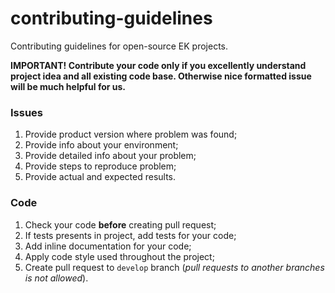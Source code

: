 # contributing-guidelines
Contributing guidelines for open-source EK projects.

**IMPORTANT! Contribute your code only if you excellently understand project idea and all existing code base. Otherwise nice formatted issue will be much helpful for us.**

### Issues

1. Provide product version where problem was found;
2. Provide info about your environment;
3. Provide detailed info about your problem;
4. Provide steps to reproduce problem;
5. Provide actual and expected results.

### Code

1. Check your code **before** creating pull request;
2. If tests presents in project, add tests for your code;
3. Add inline documentation for your code;
4. Apply code style used throughout the project;
5. Create pull request to `develop` branch (_pull requests to another branches is not allowed_).
